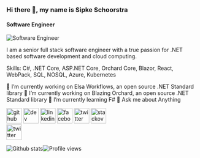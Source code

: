 ### Hi there 👋, my name is Sipke Schoorstra
#### Software Engineer
![Software Engineer](https://miro.medium.com/max/3600/1*24_Rpx6YmD6uZUpNrliGCw.jpeg)

I am a senior full stack software engineer with a true passion for .NET based software development and cloud computing.

Skills: C#, .NET Core, ASP.NET Core, Orchard Core, Blazor,  React, WebPack, SQL, NOSQL, Azure, Kubernetes

🔭 I’m currently working on Elsa Workflows, an open source .NET Standard library 
🔭 I’m currently working on Blazing Orchard, an open source .NET Standard library 
🌱 I’m currently learning F# 
💬 Ask me about Anything 

[<img src='https://cdn.jsdelivr.net/npm/simple-icons@3.0.1/icons/github.svg' alt='github' height='40'>](https://github.com/sfmskywalker)  [<img src='https://cdn.jsdelivr.net/npm/simple-icons@3.0.1/icons/dev-dot-to.svg' alt='dev' height='40'>](https://dev.to/sfmskywalker)  [<img src='https://cdn.jsdelivr.net/npm/simple-icons@3.0.1/icons/linkedin.svg' alt='linkedin' height='40'>](https://www.linkedin.com/in/sfmskywalker/)  [<img src='https://cdn.jsdelivr.net/npm/simple-icons@3.0.1/icons/facebook.svg' alt='facebook' height='40'>](https://www.facebook.com/SipkeSchoorstra)  [<img src='https://cdn.jsdelivr.net/npm/simple-icons@3.0.1/icons/twitter.svg' alt='twitter' height='40'>](https://twitter.com/sfmskywalker)  [<img src='https://cdn.jsdelivr.net/npm/simple-icons@3.0.1/icons/stackoverflow.svg' alt='stackoverflow' height='40'>](https://stackoverflow.com/users/690374/sipke-schoorstra)  
[<img src='https://cdn.jsdelivr.net/npm/simple-icons@3.0.1/icons/twitch.svg' alt='twitter' height='40'>](https://www.twitch.tv/sfmskywalker)

![Github stats](https://github-readme-stats.vercel.app/api?username=sfmskywalker&show_icons=true)![Profile views](https://gpvc.arturio.dev/sfmskywalker)  
